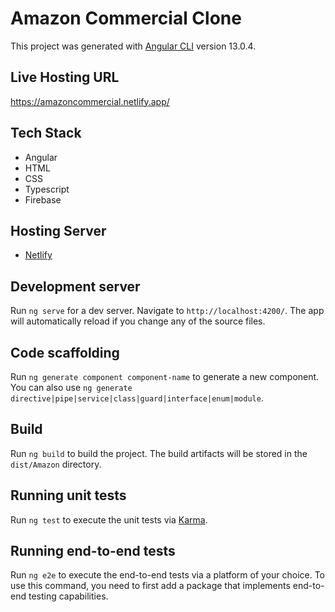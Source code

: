 # Amazon Commercial Clone

This project was generated with [Angular CLI](https://github.com/angular/angular-cli) version 13.0.4.

## Live Hosting URL 
https://amazoncommercial.netlify.app/

## Tech Stack
- Angular
- HTML
- CSS
- Typescript
- Firebase

## Hosting Server
- [Netlify](https://www.netlify.com/)

## Development server

Run `ng serve` for a dev server. Navigate to `http://localhost:4200/`. The app will automatically reload if you change any of the source files.

## Code scaffolding

Run `ng generate component component-name` to generate a new component. You can also use `ng generate directive|pipe|service|class|guard|interface|enum|module`.

## Build

Run `ng build` to build the project. The build artifacts will be stored in the `dist/Amazon` directory.

## Running unit tests

Run `ng test` to execute the unit tests via [Karma](https://karma-runner.github.io).

## Running end-to-end tests

Run `ng e2e` to execute the end-to-end tests via a platform of your choice. To use this command, you need to first add a package that implements end-to-end testing capabilities.
